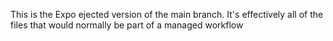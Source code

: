 This is the Expo ejected version of the main branch. It's effectively all of the files that would normally be part of a managed workflow
